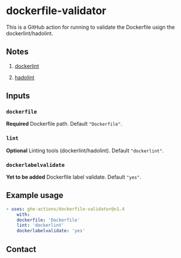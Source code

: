 # dockerfile-validator
This is a GitHub action for running to validate the Dockerfile usign the dockerlint/hadolint.

## Notes
1. [dockerlint](https://github.com/RedCoolBeans/dockerlint)

2. [hadolint](https://github.com/hadolint/hadolint)

## Inputs

### `dockerfile`

**Required** Dockerfile path. Default `"Dockerfile"`.

### `lint`

**Optional** Linting tools (dockerlint/hadolint). Default `"dockerlint"`.

### `dockerlabelvalidate`

**Yet to be added** Dockerfile label validate. Default `"yes"`.

## Example usage

```yaml
- uses: ghe-actions/dockerfile-validator@v1.4
    with:
    dockerfile: 'Dockerfile'
    lint: 'dockerlint'
    dockerlabelvalidate: 'yes'
```

## Contact
